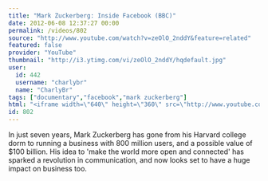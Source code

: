 ```yaml
---
title: "Mark Zuckerberg: Inside Facebook (BBC)"
date: 2012-06-08 12:37:27 00:00
permalink: /videos/802
source: "http://www.youtube.com/watch?v=zeOlO_2nddY&feature=related"
featured: false
provider: "YouTube"
thumbnail: "http://i3.ytimg.com/vi/zeOlO_2nddY/hqdefault.jpg"
user:
  id: 442
  username: "charlybr"
  name: "CharlyBr"
tags: ["documentary","facebook","mark zuckerberg"]
html: "<iframe width=\"640\" height=\"360\" src=\"http://www.youtube.com/embed/zeOlO_2nddY?wmode=transparent&fs=1&feature=oembed\" frameborder=\"0\" allowfullscreen></iframe>"
id: 802
---
```


In just seven years, Mark Zuckerberg has gone from his Harvard college dorm to running a business with 800 million users, and a possible value of $100 billion. His idea to 'make the world more open and connected' has sparked a revolution in communication, and now looks set to have a huge impact on business too.